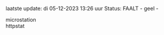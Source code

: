 laatste update: 
di 05-12-2023 13:26   uur 
Status: FAALT - geel - 
<div class="service Y">microstation</div><div class="service G">httpstat</div>